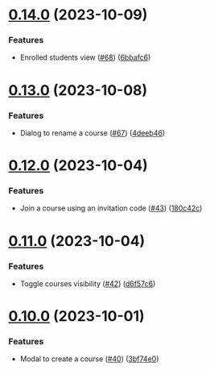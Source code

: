 # [0.14.0](https://github.com/upb-code-labs/react-client/compare/v0.13.0...v0.14.0) (2023-10-09)


### Features

* Enrolled students view ([#68](https://github.com/upb-code-labs/react-client/issues/68)) ([6bbafc6](https://github.com/upb-code-labs/react-client/commit/6bbafc6a71cdeb59017c4a56a11df0f548def0cf))



# [0.13.0](https://github.com/upb-code-labs/react-client/compare/v0.12.0...v0.13.0) (2023-10-08)


### Features

* Dialog to rename a course ([#67](https://github.com/upb-code-labs/react-client/issues/67)) ([4deeb46](https://github.com/upb-code-labs/react-client/commit/4deeb46fa7de495cc08c40346b4dc6a4b8ef3b73))



# [0.12.0](https://github.com/upb-code-labs/react-client/compare/v0.11.0...v0.12.0) (2023-10-04)


### Features

* Join a course using an invitation code ([#43](https://github.com/upb-code-labs/react-client/issues/43)) ([180c42c](https://github.com/upb-code-labs/react-client/commit/180c42cf71a1fef926a17e524ff9ea8865346ff7))



# [0.11.0](https://github.com/upb-code-labs/react-client/compare/v0.10.0...v0.11.0) (2023-10-04)


### Features

* Toggle courses visibility ([#42](https://github.com/upb-code-labs/react-client/issues/42)) ([d6f57c6](https://github.com/upb-code-labs/react-client/commit/d6f57c65caca55385492fc2d036c65f4a89da390))



# [0.10.0](https://github.com/upb-code-labs/react-client/compare/v0.9.0...v0.10.0) (2023-10-01)


### Features

* Modal to create a course ([#40](https://github.com/upb-code-labs/react-client/issues/40)) ([3bf74e0](https://github.com/upb-code-labs/react-client/commit/3bf74e025f2faa753975f75c4d3cad0b9a7f506f))



